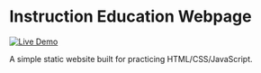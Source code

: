# Instruction Education Webpage

[![Live Demo](https://img.shields.io/badge/Live%20Demo-Visit%20Site-blue?logo=github-pages&style=flat-square)](https://dtdev-hub.github.io/edu-simple-webpage/)

A simple static website built for practicing HTML/CSS/JavaScript.
